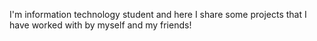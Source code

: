 I'm information technology student and here I share some projects that I have worked with by myself and my friends!
